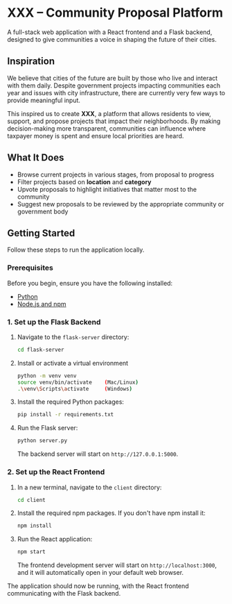 # XXX – Community Proposal Platform  

A full-stack web application with a React frontend and a Flask backend, designed to give communities a voice in shaping the future of their cities.  

## Inspiration  

We believe that cities of the future are built by those who live and interact with them daily. Despite government projects impacting communities each year and issues with city infrastructure, there are currently very few ways to provide meaningful input.  

This inspired us to create **XXX**, a platform that allows residents to view, support, and propose projects that impact their neighborhoods. By making decision-making more transparent, communities can influence where taxpayer money is spent and ensure local priorities are heard.  

## What It Does  

- Browse current projects in various stages, from proposal to progress  
- Filter projects based on **location** and **category**  
- Upvote proposals to highlight initiatives that matter most to the community  
- Suggest new proposals to be reviewed by the appropriate community or government body  

## Getting Started  

Follow these steps to run the application locally.

###  Prerequisites

Before you begin, ensure you have the following installed:

*   [Python](https://www.python.org/downloads/)
*   [Node.js and npm](https://nodejs.org/en/download/)  

### 1. Set up the Flask Backend

1.  Navigate to the `flask-server` directory:
    ```bash
    cd flask-server
    ```
    
2. Install or activate a virtual environment
    ```bash
    python -m venv venv
    source venv/bin/activate    (Mac/Linux)
    .\venv\Scripts\activate     (Windows)
    ```

3.  Install the required Python packages:
    ```bash
    pip install -r requirements.txt
    ```

4.  Run the Flask server:
    ```bash
    python server.py
    ```
    The backend server will start on `http://127.0.0.1:5000`.

### 2. Set up the React Frontend

1.  In a new terminal, navigate to the `client` directory:
    ```bash
    cd client
    ```

2.  Install the required npm packages. If you don't have npm install it:
    ```bash
    npm install
    ```

3.  Run the React application:
    ```bash
    npm start
    ```
    The frontend development server will start on `http://localhost:3000`, and it will automatically open in your default web browser.

The application should now be running, with the React frontend communicating with the Flask backend.
